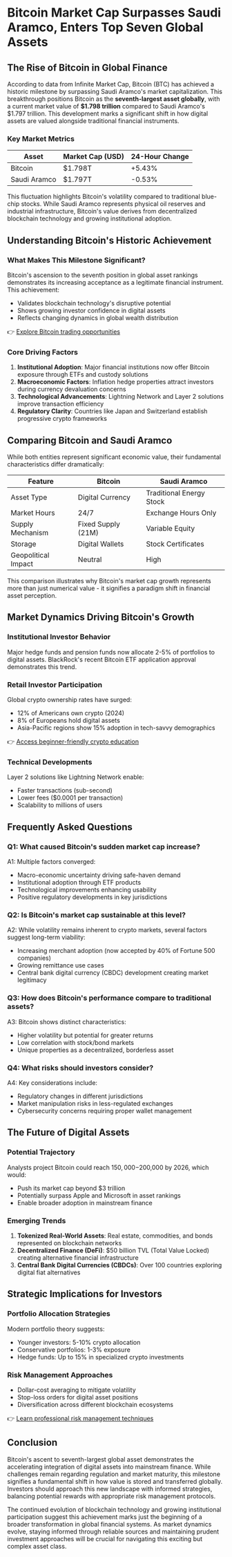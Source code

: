 # Bitcoin Market Cap Surpasses Saudi Aramco, Enters Top Seven Global Assets

## The Rise of Bitcoin in Global Finance

According to data from Infinite Market Cap, Bitcoin (BTC) has achieved a historic milestone by surpassing Saudi Aramco's market capitalization. This breakthrough positions Bitcoin as the **seventh-largest asset globally**, with a current market value of **$1.798 trillion** compared to Saudi Aramco's $1.797 trillion. This development marks a significant shift in how digital assets are valued alongside traditional financial instruments.

### Key Market Metrics

| Asset            | Market Cap (USD) | 24-Hour Change |
|------------------|------------------|----------------|
| Bitcoin          | $1.798T          | +5.43%         |
| Saudi Aramco     | $1.797T          | -0.53%         |

This fluctuation highlights Bitcoin's volatility compared to traditional blue-chip stocks. While Saudi Aramco represents physical oil reserves and industrial infrastructure, Bitcoin's value derives from decentralized blockchain technology and growing institutional adoption.

## Understanding Bitcoin's Historic Achievement

### What Makes This Milestone Significant?

Bitcoin's ascension to the seventh position in global asset rankings demonstrates its increasing acceptance as a legitimate financial instrument. This achievement:
- Validates blockchain technology's disruptive potential
- Shows growing investor confidence in digital assets
- Reflects changing dynamics in global wealth distribution

👉 [Explore Bitcoin trading opportunities](https://bit.ly/okx-bonus)

### Core Driving Factors

1. **Institutional Adoption**: Major financial institutions now offer Bitcoin exposure through ETFs and custody solutions
2. **Macroeconomic Factors**: Inflation hedge properties attract investors during currency devaluation concerns
3. **Technological Advancements**: Lightning Network and Layer 2 solutions improve transaction efficiency
4. **Regulatory Clarity**: Countries like Japan and Switzerland establish progressive crypto frameworks

## Comparing Bitcoin and Saudi Aramco

While both entities represent significant economic value, their fundamental characteristics differ dramatically:

| Feature              | Bitcoin                | Saudi Aramco            |
|----------------------|------------------------|-------------------------|
| Asset Type           | Digital Currency       | Traditional Energy Stock|
| Market Hours         | 24/7                   | Exchange Hours Only     |
| Supply Mechanism     | Fixed Supply (21M)     | Variable Equity         |
| Storage              | Digital Wallets        | Stock Certificates      |
| Geopolitical Impact  | Neutral                | High                    |

This comparison illustrates why Bitcoin's market cap growth represents more than just numerical value - it signifies a paradigm shift in financial asset perception.

## Market Dynamics Driving Bitcoin's Growth

### Institutional Investor Behavior

Major hedge funds and pension funds now allocate 2-5% of portfolios to digital assets. BlackRock's recent Bitcoin ETF application approval demonstrates this trend.

### Retail Investor Participation

Global crypto ownership rates have surged:
- 12% of Americans own crypto (2024)
- 8% of Europeans hold digital assets
- Asia-Pacific regions show 15% adoption in tech-savvy demographics

👉 [Access beginner-friendly crypto education](https://bit.ly/okx-bonus)

### Technical Developments

Layer 2 solutions like Lightning Network enable:
- Faster transactions (sub-second)
- Lower fees ($0.0001 per transaction)
- Scalability to millions of users

## Frequently Asked Questions

### Q1: What caused Bitcoin's sudden market cap increase?

A1: Multiple factors converged:
- Macro-economic uncertainty driving safe-haven demand
- Institutional adoption through ETF products
- Technological improvements enhancing usability
- Positive regulatory developments in key jurisdictions

### Q2: Is Bitcoin's market cap sustainable at this level?

A2: While volatility remains inherent to crypto markets, several factors suggest long-term viability:
- Increasing merchant adoption (now accepted by 40% of Fortune 500 companies)
- Growing remittance use cases
- Central bank digital currency (CBDC) development creating market legitimacy

### Q3: How does Bitcoin's performance compare to traditional assets?

A3: Bitcoin shows distinct characteristics:
- Higher volatility but potential for greater returns
- Low correlation with stock/bond markets
- Unique properties as a decentralized, borderless asset

### Q4: What risks should investors consider?

A4: Key considerations include:
- Regulatory changes in different jurisdictions
- Market manipulation risks in less-regulated exchanges
- Cybersecurity concerns requiring proper wallet management

## The Future of Digital Assets

### Potential Trajectory

Analysts project Bitcoin could reach $150,000-$200,000 by 2026, which would:
- Push its market cap beyond $3 trillion
- Potentially surpass Apple and Microsoft in asset rankings
- Enable broader adoption in mainstream finance

### Emerging Trends

1. **Tokenized Real-World Assets**: Real estate, commodities, and bonds represented on blockchain networks
2. **Decentralized Finance (DeFi)**: $50 billion TVL (Total Value Locked) creating alternative financial infrastructure
3. **Central Bank Digital Currencies (CBDCs)**: Over 100 countries exploring digital fiat alternatives

## Strategic Implications for Investors

### Portfolio Allocation Strategies

Modern portfolio theory suggests:
- Younger investors: 5-10% crypto allocation
- Conservative portfolios: 1-3% exposure
- Hedge funds: Up to 15% in specialized crypto investments

### Risk Management Approaches

- Dollar-cost averaging to mitigate volatility
- Stop-loss orders for digital asset positions
- Diversification across different blockchain ecosystems

👉 [Learn professional risk management techniques](https://bit.ly/okx-bonus)

## Conclusion

Bitcoin's ascent to seventh-largest global asset demonstrates the accelerating integration of digital assets into mainstream finance. While challenges remain regarding regulation and market maturity, this milestone signifies a fundamental shift in how value is stored and transferred globally. Investors should approach this new landscape with informed strategies, balancing potential rewards with appropriate risk management protocols.

The continued evolution of blockchain technology and growing institutional participation suggest this achievement marks just the beginning of a broader transformation in global financial systems. As market dynamics evolve, staying informed through reliable sources and maintaining prudent investment approaches will be crucial for navigating this exciting but complex asset class.